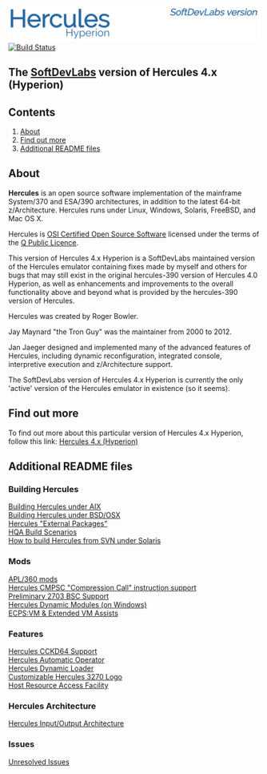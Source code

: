 ![test image](/readme/images/image_header_herculeshyperionSDL.png)  
[![Build Status](https://travis-ci.org/SDL-Hercules-390/hyperion.svg?branch=master)](https://travis-ci.org/SDL-Hercules-390/hyperion)

## The [SoftDevLabs](http://www.softdevlabs.com) version of Hercules 4.x (Hyperion)

## Contents
1. [About](#About)
2. [Find out more](#Find-out-more)
3. [Additional README files](#Additional-README-files)

## About
**Hercules** is an open source software implementation of the mainframe System/370 and ESA/390 architectures, in addition to the latest 64-bit z/Architecture. Hercules runs under Linux, Windows, Solaris, FreeBSD, and Mac OS X.

Hercules is [OSI Certified Open Source Software](http://www.opensource.org/) licensed under the terms of the [Q Public Licence](http://sdl-hercules-390.github.io/html/herclic.html).

This version of Hercules 4.x Hyperion is a SoftDevLabs maintained version of the Hercules emulator containing fixes made by myself and others for bugs that may still exist in the original hercules-390 version of Hercules 4.0 Hyperion, as well as enhancements and improvements to the overall functionality above and beyond what is provided by the hercules-390 version of Hercules.

Hercules was created by Roger Bowler.

Jay Maynard "the Tron Guy" was the maintainer from 2000 to 2012.

Jan Jaeger designed and implemented many of the advanced features of Hercules, including dynamic reconfiguration, integrated console, interpretive execution and z/Architecture support.

The SoftDevLabs version of Hercules 4.x Hyperion is currently the only 'active' version of the Hercules emulator in existence (so it seems).

## Find out more
To find out more about this particular version of Hercules 4.x Hyperion, follow this link: [Hercules 4.x (Hyperion)](http://sdl-hercules-390.github.io/html/)

## Additional README files

### Building Hercules
[Building Hercules under AIX](readme/README.AIX.md)  
[Building Hercules under BSD/OSX](readme/README.BSD.md)  
[Hercules "External Packages"](readme/README.EXTPKG.md)  
[HQA Build Scenarios](readme/README.HQA.md)  
[How to build Hercules from SVN under Solaris](readme/README.SUN.md)  

### Mods
[APL/360 mods](readme/README.APL360.md)  
[Hercules CMPSC "Compression Call" instruction support](/readme/README.CMPSC.md)  
[Preliminary 2703 BSC Support](readme/README.COMMADPT.md)  
[Hercules Dynamic Modules (on Windows)](readme/README.DYNMOD.md)  
[ECPS:VM & Extended VM Assists](readme/README.ECPSVM.md)  

### Features
[Hercules CCKD64 Support](readme/README.CCKD64.md)  
[Hercules Automatic Operator](readme/README.HAO.md)  
[Hercules Dynamic Loader](readme/README.HDL.md)  
[Customizable Hercules 3270 Logo](readme/README.HERCLOGO.md)  
[Host Resource Access Facility](readme/README.HRAF.md)  

### Hercules Architecture
[Hercules Input/Output Architecture](readme/README.IOARCH.md)  

### Issues
[Unresolved Issues](readme/README.ISSUES.md)  
